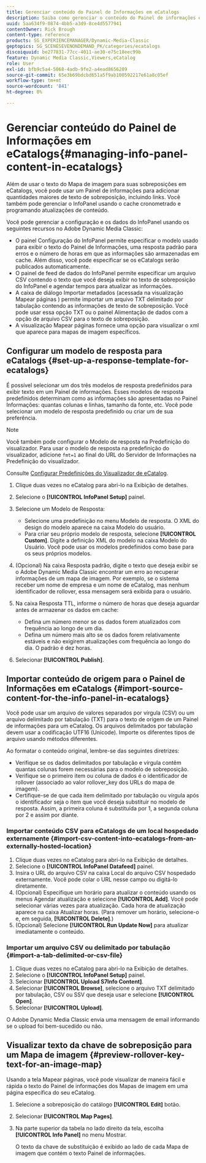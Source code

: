 ```yaml
---
title: Gerenciar conteúdo do Painel de Informações em eCatalogs
description: Saiba como gerenciar o conteúdo do Painel de informações em eCatalogs no Adobe Dynamic Media Classic.
uuid: 5aa634f9-0874-4bb5-a3d9-8ce4d5577941
contentOwner: Rick Brough
content-type: reference
products: SG_EXPERIENCEMANAGER/Dynamic-Media-Classic
geptopics: SG_SCENESEVENONDEMAND_PK/categories/ecatalogs
discoiquuid: be277831-77cc-4011-ae30-e75c18eec99b
feature: Dynamic Media Classic,Viewers,eCatalog
role: User
exl-id: bfb9c5a4-5068-4adb-9fe2-a4ead8656289
source-git-commit: 65e3b69bdcbd651a5f9ab100592217e61a8c05ef
workflow-type: tm+mt
source-wordcount: '841'
ht-degree: 0%

---
```


# Gerenciar conteúdo do Painel de Informações em eCatalogs{#managing-info-panel-content-in-ecatalogs}

Além de usar o texto do Mapa de imagem para suas sobreposições em eCatalogs, você pode usar um Painel de informações para adicionar quantidades maiores de texto de sobreposição, incluindo links. Você também pode gerenciar o InfoPanel usando o cache cronometrado e programando atualizações de conteúdo.

Você pode gerenciar a configuração e os dados do InfoPanel usando os seguintes recursos no Adobe Dynamic Media Classic:

* O painel Configuração do InfoPanel permite especificar o modelo usado para exibir o texto do Painel de Informações, uma resposta padrão para erros e o número de horas em que as informações são armazenadas em cache. Além disso, você pode especificar se os eCatalogs serão publicados automaticamente.
* O painel de feed de dados do InfoPanel permite especificar um arquivo CSV contendo o texto que você deseja exibir no texto de sobreposição do InfoPanel e agendar tempos para atualizar as informações.
* A caixa de diálogo Importar metadados (acessada na visualização Mapear páginas ) permite importar um arquivo TXT delimitado por tabulação contendo as informações de texto de sobreposição. Você pode usar essa opção TXT ou o painel Alimentação de dados com a opção de arquivo CSV para o texto de sobreposição.
* A visualização Mapear páginas fornece uma opção para visualizar o xml que aparece para mapas de imagem específicos.

## Configurar um modelo de resposta para eCatalogs {#set-up-a-response-template-for-ecatalogs}

É possível selecionar um dos três modelos de resposta predefinidos para exibir texto em um Painel de informações. Esses modelos de resposta predefinidos determinam como as informações são apresentadas no Painel Informações: quantas colunas e linhas, tamanho da fonte, etc. Você pode selecionar um modelo de resposta predefinido ou criar um de sua preferência.

>[!NOTE]
>
>Você também pode configurar o Modelo de resposta na Predefinição do visualizador. Para usar o modelo de resposta na predefinição do visualizador, adicione `fmt=1` ao final do URL do Servidor de Informações na Predefinição do visualizador.
>
>Consulte [Configurar Predefinições do Visualizador de eCatalog](setting-ecatalog-viewer-presets.md#setting_up_ecatalog_viewer_presets).

1. Clique duas vezes no eCatalog para abri-lo na Exibição de detalhes.
1. Selecione o **[!UICONTROL InfoPanel Setup]** painel.
1. Selecione um Modelo de Resposta:

   * Selecione uma predefinição no menu Modelo de resposta. O XML do design do modelo aparece na caixa Modelo do usuário.
   * Para criar seu próprio modelo de resposta, selecione **[!UICONTROL Custom]**. Digite a definição XML do modelo na caixa Modelo do Usuário. Você pode usar os modelos predefinidos como base para os seus próprios modelos.

1. (Opcional) Na caixa Resposta padrão, digite o texto que deseja exibir se o Adobe Dynamic Media Classic encontrar um erro ao recuperar informações de um mapa de imagem. Por exemplo, se o sistema receber um nome de empresa e um nome de eCatalog, mas nenhum identificador de rollover, essa mensagem será exibida para o usuário.
1. Na caixa Resposta TTL, informe o número de horas que deseja aguardar antes de armazenar os dados em cache:

   * Defina um número menor se os dados forem atualizados com frequência ao longo de um dia.
   * Defina um número mais alto se os dados forem relativamente estáveis e não exigirem atualizações com frequência ao longo do dia. O padrão é dez horas.

1. Selecionar **[!UICONTROL Publish]**.

## Importar conteúdo de origem para o Painel de Informações em eCatalogs {#import-source-content-for-the-info-panel-in-ecatalogs}

Você pode usar um arquivo de valores separados por vírgula (CSV) ou um arquivo delimitado por tabulação (TXT) para o texto de origem de um Painel de informações para um eCatalog. Os arquivos delimitados por tabulação devem usar a codificação UTF16 (Unicode). Importe os diferentes tipos de arquivo usando métodos diferentes.

Ao formatar o conteúdo original, lembre-se das seguintes diretrizes:

* Verifique se os dados delimitados por tabulação e vírgula contêm quantas colunas forem necessárias para o modelo de sobreposição.
* Verifique se o primeiro item ou coluna de dados é o identificador de rollover (associado ao valor rollover_key dos URLs do mapa de imagem).
* Certifique-se de que cada item delimitado por tabulação ou vírgula após o identificador seja o item que você deseja substituir no modelo de resposta. Assim, a primeira coluna é substituída por $1$, a segunda coluna por $2$ e assim por diante.

### Importar conteúdo CSV para eCatalogs de um local hospedado externamente {#import-csv-content-into-ecatalogs-from-an-externally-hosted-location}

1. Clique duas vezes no eCatalog para abri-lo na Exibição de detalhes.
1. Selecione o **[!UICONTROL InfoPanel Datafeed]** painel.
1. Insira o URL do arquivo CSV na caixa Local do arquivo CSV hospedado externamente. Você pode colar o URL nesse campo ou digitá-lo diretamente.
1. (Opcional) Especifique um horário para atualizar o conteúdo usando os menus Agendar atualização e selecione **[!UICONTROL Add]**. Você pode selecionar várias vezes para atualização. Cada hora de atualização aparece na caixa Atualizar horas. (Para remover um horário, selecione-o e, em seguida, **[!UICONTROL Delete]**.)
1. (Opcional) Selecione **[!UICONTROL Run Update Now]** para atualizar imediatamente o conteúdo.

### Importar um arquivo CSV ou delimitado por tabulação {#import-a-tab-delimited-or-csv-file}

<!-- 

Comment Type: remark
Last Modified By: unknown unknown 
Last Modified Date: 

<p>SR changed this section 10/23/2012</p>

 -->

1. Clique duas vezes no eCatalog para abri-lo na Exibição de detalhes.
1. Selecione o **[!UICONTROL InfoPanel Setup]** painel.
1. Selecionar **[!UICONTROL Upload S7Info Content]**.
1. Selecionar **[!UICONTROL Browse]**, selecione o arquivo TXT delimitado por tabulação, CSV ou SSV que deseja usar e selecione **[!UICONTROL Open]**.
1. Selecionar **[!UICONTROL Upload]**.

O Adobe Dynamic Media Classic envia uma mensagem de email informando se o upload foi bem-sucedido ou não.

## Visualizar texto da chave de sobreposição para um Mapa de imagem {#preview-rollover-key-text-for-an-image-map}

Usando a tela Mapear páginas, você pode visualizar de maneira fácil e rápida o texto do Painel de informações dos Mapas de imagem em uma página específica do seu eCatalog.

1. Selecione a sobreposição do catálogo **[!UICONTROL Edit]** botão.
1. Selecionar **[!UICONTROL Map Pages]**.
1. Na parte superior da tabela no lado direito da tela, escolha **[!UICONTROL Info Panel]** no menu Mostrar.

   O texto da chave de substituição é exibido ao lado de cada Mapa de imagem que contém o texto Painel de informações.
